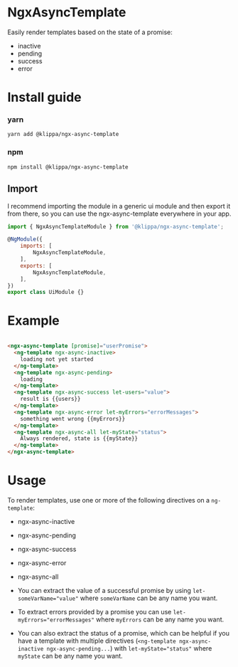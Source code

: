 # NgxAsyncTemplate

Easily render templates based on the state of a promise:
- inactive
- pending
- success
- error

# Install guide

### yarn
`yarn add @klippa/ngx-async-template`

### npm
`npm install @klippa/ngx-async-template`

## Import

I recommend importing the module in a generic ui module and then export it from there, so you can use the ngx-async-template everywhere in your app.

```js
import { NgxAsyncTemplateModule } from '@klippa/ngx-async-template';

@NgModule({
	imports: [
		NgxAsyncTemplateModule,
	],
	exports: [
		NgxAsyncTemplateModule,
	],
})
export class UiModule {}
```

# Example

```html

<ngx-async-template [promise]="userPromise">
  <ng-template ngx-async-inactive>
    loading not yet started
  </ng-template>
  <ng-template ngx-async-pending>
    loading
  </ng-template>
  <ng-template ngx-async-success let-users="value">
    result is {{users}}
  </ng-template>
  <ng-template ngx-async-error let-myErrors="errorMessages">
    something went wrong {{myErrors}}
  </ng-template>
  <ng-template ngx-async-all let-myState="status">
    Always rendered, state is {{myState}}
  </ng-template>
</ngx-async-template>
```

# Usage

To render templates, use one or more of the following directives on a `ng-template`:

- ngx-async-inactive
- ngx-async-pending
- ngx-async-success
- ngx-async-error
- ngx-async-all


- You can extract the value of a successful promise by using `let-someVarName="value"` where `someVarName` can be any name you want.
- To extract errors provided by a promise you can use `let-myErrors="errorMessages"` where `myErrors` can be any name you want.
- You can also extract the status of a promise, which can be helpful if you have a template with multiple directives (`<ng-template ngx-async-inactive ngx-async-pending...`) with `let-myState="status"` where `myState` can be any name you want.
